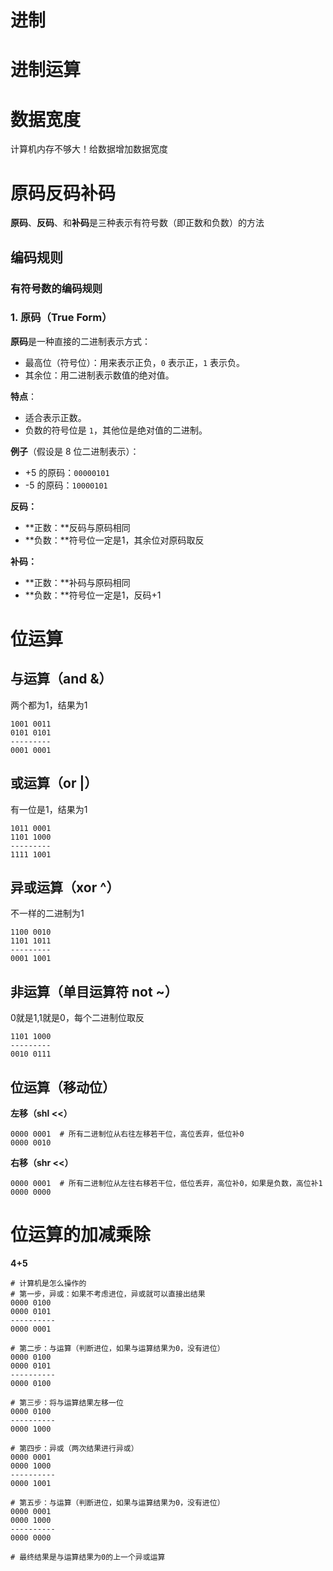 # 进制





# 进制运算



# 数据宽度

计算机内存不够大！给数据增加数据宽度



# 原码反码补码

**原码**、**反码**、和**补码**是三种表示有符号数（即正数和负数）的方法

## 编码规则

### 有符号数的编码规则

### 1. **原码（True Form）**

**原码**是一种直接的二进制表示方式：

- 最高位（符号位）：用来表示正负，`0` 表示正，`1` 表示负。
- 其余位：用二进制表示数值的绝对值。

**特点**：

- 适合表示正数。
- 负数的符号位是 `1`，其他位是绝对值的二进制。

**例子**（假设是 8 位二进制表示）：

- +5 的原码：`00000101`
- -5 的原码：`10000101`

**反码：** 

- **正数：**反码与原码相同
- **负数：**符号位一定是1，其余位对原码取反

**补码：** 

- **正数：**补码与原码相同
- **负数：**符号位一定是1，反码+1



# 位运算

## 与运算（and &）

两个都为1，结果为1

```she
1001 0011
0101 0101
---------
0001 0001
```



## 或运算（or |）

有一位是1，结果为1

```she
1011 0001
1101 1000
---------
1111 1001
```



## 异或运算（xor ^）

不一样的二进制为1

```she
1100 0010
1101 1011
---------
0001 1001
```



## 非运算（单目运算符 not ~）

0就是1,1就是0，每个二进制位取反

```she
1101 1000
---------
0010 0111
```



## 位运算（移动位）

**左移（shl <<）**

```shel
0000 0001  # 所有二进制位从右往左移若干位，高位丢弃，低位补0
0000 0010
```

**右移（shr <<）**

```shel
0000 0001  # 所有二进制位从左往右移若干位，低位丢弃，高位补0，如果是负数，高位补1
0000 0000
```



# 位运算的加减乘除

**4+5**

```she
# 计算机是怎么操作的
# 第一步，异或：如果不考虑进位，异或就可以直接出结果
0000 0100
0000 0101
----------
0000 0001

# 第二步：与运算（判断进位，如果与运算结果为0，没有进位）
0000 0100
0000 0101
----------
0000 0100

# 第三步：将与运算结果左移一位
0000 0100
----------
0000 1000

# 第四步：异或（两次结果进行异或）
0000 0001
0000 1000
----------
0000 1001

# 第五步：与运算（判断进位，如果与运算结果为0，没有进位）
0000 0001
0000 1000
----------
0000 0000

# 最终结果是与运算结果为0的上一个异或运算
```





